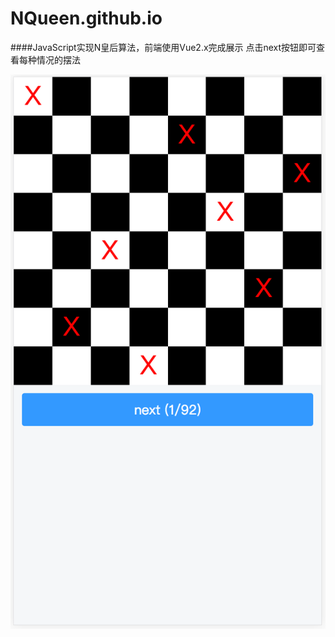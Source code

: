 # NQueen.github.io

####JavaScript实现N皇后算法，前端使用Vue2.x完成展示
点击next按钮即可查看每种情况的摆法
<br/>

![截图](images/Screenshot.png)